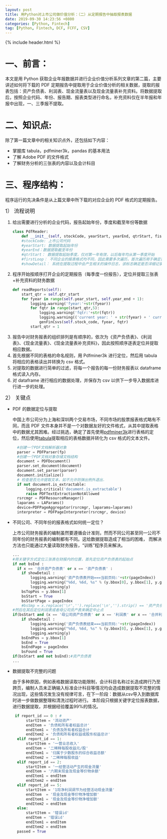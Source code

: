 ```yaml
---
layout: post
title: 用Python对上市公司做价值分析：（二）从定期报告中抽取报表数据
date: 2019-09-30 14:23:56 +0800
categories: [Python, Fintech]
tag: [Python, Fintech, DCF, FCFF, CSV]
---
```


{% include header.html %}

# 一、前言：

本文是用 Python 获取企业年报数据并进行企业价值分析系列文章的第二篇，主要讲述如何将下载的 PDF 定期报告中提取用于企业价值分析的相关数据，提取的报表包括：资产负债表、利润表、现金流量表以及现金流量表补充资料。将数据提取后，按照企业代码、年份、报告期、报表类型进行命名，补充资料仅在半年报和年报中出现，一、三季报不提取。

# 二、知识点:

除了第一篇文章中的相关知识点外，还包括如下内容：

- 掌握库 tabula，pdfminer3k，pandas 的基本用法
- 了解 Adobe PDF 的文件格式
- 了解财务分析的三张表的内容以及会计科目
<!--more-->

# 三、程序结构：

程序运行的先决条件是从上篇文章中所下载的对应企业的 PDF 格式的定期报告。

<big>1） 流程说明</big>

1. 给出需要进行分析的企业代码，报告起始年份，季度和截至年份等数据
   ```python
   class PdfReader:
       def __init__(self, stockCode, yearStart, yearEnd, qtrStart, fistLoop, showDetail):
       #stockCode: 上市公司代码
       #yearStart: 数据提取起始年份
       #yearEnd：数据提取截至年份
       #qtrStart： 数据提取起始季度，仅对第一年有效，以后每年均从第一季度开始
       #firstLoop： 不同企业的报表格式均不同，因此需要多次遍历，首次遍历用于确定表格的最大可能边界
       #showDetail： 系统在提取过程中会产生相关的操作日志，该标志确定是否详细记录相关日志
   ```
2. 程序开始按顺序打开企业的定期报告（每季度一份报告），定位并提取三张表+补充资料的财务数据
   ```python
   def readReports(self):
       start_qtr = self.qtr_start
       for fyear in range(self.year_start, self.year_end + 1):
           logging.warning('fyear:'+str(fyear))
           for fqtr in range(start_qtr,5):
               logging.warning('fqtr:'+str(fqtr))
               logging.warning(('current year: ' + str(fyear) + ' current quater:' + str(fqtr)).center(120,' '))
               genFinCsvs(self.stock_code, fyear, fqtr)
           start_qtr = 1
   ```
3. 报告中对财务报表的组织排列是有顺序的，依次为《资产负债表》、《利润表》、《现金流量表》、《现金流量表补充资料》，因此按照顺序逐表定位并提取相应数据。
4. 首先根据不同的表格的命名规则，用 Pdfminer3k 进行定位，然后用 tabula 将相应的表格读出并转换为 csv 格式。
5. 对提取的数据进行简单的过滤，将每一个报告的每一份财务报表以 dataframe 格式读入内存。
6. 对 dataframe 进行相应的数据处理，并保存为 csv 以供下一步导入数据库进行进一步的处理。

<big>2） 关键点</big>

- PDF 的数据定位与提取

  中国上市公司分为上海和深圳两个交易市场，不同市场的股票报表格式略有不同，而且 PDF 文件本身并不是一个对数据友好的文件格式，从其中提取表格中的数据尤其困难。经过挑选，确定了首先使用[pdfminer3k](https://github.com/jaepil/pdfminer3k/)进行表格的定位，然后使用[tabula](https://tabula.technology/)提取相应的表格数据并转化为 csv 格式的文本文件。
    ```python
      #创建一个PDF文档解析器对象
      parser = PDFParser(fp)
      #创建一个PDF文档对象存储文档结构
      document = PDFDocument()
      parser.set_document(document)
      document.set_parser(parser)
      document.initialize()
      # 检查是否允许提取文本，如不允许则弹出例外退出.
      if not document.is_extractable:
          logging.critical('document.is_extractable')
          raise PDFTextExtractionNotAllowed
      rsrcmgr = PDFResourceManager()
      laparams = LAParams()
      device=PDFPageAggregator(rsrcmgr, laparams=laparams)
      interpreter = PDFPageInterpreter(rsrcmgr, device)
    
    ```

- 不同公司、不同年份的报表格式如何统一定位？

  上市公司财务报表的编制虽然要遵循会计准则，然而不同公司甚至同一公司不同年份的财务报表的编制都有不同。这给数据提取造成了相当的困难， 而解决方法也只能通过大量读取财务报告，“训练”程序员来解决。

    ```python
    ...
    #用关键字方式定位三张表在财报内的位置，首先定位资产负债表的起始点
    if not bsEnd :
      if x == '合并资产负债表' or x == '资产负债表' : 
        if showDetail :
            logging.warning('资产负债表开始===当前页码:'+str(pageIndex))
            logging.warning("%6d, %6d, %s" % (y.bbox[0], y.bbox[1], y.get_text().replace('\n', '_')))                    
            logging.warning(y)
        bsTopPos = y.bbox[1]
        bsStart = True
        bsStartPage = pageIndex
        #bsSmp = x.replace('\r','').replace('\n','').strip() == '资产负债表' 
    #然后在其后定位利润表或者母公司资产表来确定中止点
    if(bsStart and (x == '母公司资产负债表' or x == '利润表' or x == '合并利润表')) :
        if showDetail :
            logging.warning('资产负债表结束===当前页码:'+str(pageIndex))
            logging.warning("%6d, %6d, %s" % (y.bbox[0], y.bbox[1], y.get_text().replace('\n', '_')))
            logging.warning(y)
        bsEndPos = y.bbox[1]
        bsEnd = True                          
        bsEndPage = pageIndex
        bsFound = True
    if(bsStart and not bsEnd):#资产负债表
    ...                
    ```

- 数据提取不完整的问题

  由于多种原因，例如表格数据读取功能限制，会计科目名称过长造成跨行乃至跨页，编制人员未正确输入标准会计科目等情况均会造成数据提取不完整的情况出现，这些情况发生没有规律可言，在下一阶段：数据从csv导入到数据库时进一步做数据整理和清洗过程时进行。
  本阶段只根据关键字定位报表数据，进行数据提取，并根据经验覆盖99%的情况。
  ```python
   if report_id == 0 : #
        startItem = '流动资产'
        endItem = '负债和所有者权益总计'
        endItem1 = '负债及所有者权益合计'
        endItem2 = '负债和所有者权益或股东权益总计'
    elif report_id == 1:
        startItem = '一营业总收入'
        endItem = '二稀释每股收益元/股'                  
        endItem1 = '归属于少数股东的综合收益总额'
        endItem2 = '二稀释每股收益'
    elif report_id == 2:
        startItem = '一经营活动产生的现金流量'
        endItem = '六期末现金及现金等价物余额'
        endItem1 = endItem
        endItem2 = endItem
    elif report_id == 5:
        startItem = '1将净利润调节为经营活动现金流量'        
        endItem  = '现金及现金等价物净增加额'        
        endItem1 = '现金及现金等价物净增加额'
        endItem2 = endItem
    else: 
        startItem = '错误id'
        endItem = '错误id'
        endItem1 = endItem
        endItem2 = endItem
    passed = True
   
  ```

